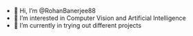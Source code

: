 - 👋 Hi, I’m @RohanBanerjee88
- 👀 I’m interested in Computer Vision and Artificial Intelligence
- 🌱 I’m currently in trying out different projects

<!---
RohanBanerjee88/RohanBanerjee88 is a ✨ special ✨ repository because its `README.md` (this file) appears on your GitHub profile.
You can click the Preview link to take a look at your changes.
--->

